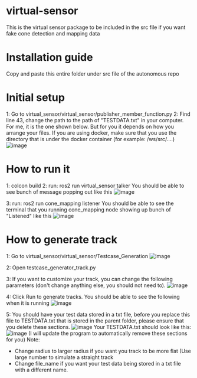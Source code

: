 # virtual-sensor
This is the virtual sensor package to be included in the src file if you want fake cone detection and mapping data

# Installation guide
Copy and paste this entire folder under src file of the autonomous repo

# Initial setup
1: Go to virtual_sensor/virtual_sensor/publisher_member_function.py
2: Find line 43, change the path to the path of "TESTDATA.txt" in your computer. For  me, it is the one shown below. But for you it depends on how you arrange your files. If you are using docker, make sure that you use the directory that is under the docker container (for example: /ws/src/....)
![image](https://github.com/UOA-FSAE/virtual-sensor/assets/68982001/eba9c36f-033c-44b5-90bf-297bf9ed7518)

# How to run it
1: colcon build
2: run: ros2 run virtual_sensor talker
You should be able to see bunch of message popping out like this
![image](https://github.com/UOA-FSAE/virtual-sensor/assets/68982001/b047595a-425f-456d-b74e-8c5d87bcf6af)

3: run: ros2 run cone_mapping listener
You should be able to see the terminal that you running cone_mapping node showing up bunch of "Listened" like this
![image](https://github.com/UOA-FSAE/virtual-sensor/assets/68982001/147dddfb-3f4a-470b-8199-04c3de21ecc2)

# How to generate track
1: Go to virtual_sensor/virtual_sensor/Testcase_Generation
![image](https://github.com/UOA-FSAE/virtual-sensor/assets/68982001/a8ebb3d5-1324-43e5-a4c2-a66812bd75ca)

2: Open testcase_generator_track.py

3: If you want to customize your track, you can change the following parameters (don't change anything else, you should not need to). 
![image](https://github.com/UOA-FSAE/virtual-sensor/assets/68982001/49992bea-f6f6-467c-9b3e-bc0d7fa42079)

4: Click Run to generate tracks. You should be able to see the following when it is running
![image](https://github.com/UOA-FSAE/virtual-sensor/assets/68982001/78d76ccc-b217-442b-b27f-13557ecc3216)

5: You should have your test data stored in a txt file, before you replace this file to TESTDATA.txt that is stored in the parent folder, please ensure that you delete these sections.
![image](https://github.com/UOA-FSAE/virtual-sensor/assets/68982001/64a79d19-00e8-408a-9a3b-0835fd0387fa)
Your TESTDATA.txt should look like this:
![image](https://github.com/UOA-FSAE/virtual-sensor/assets/68982001/2b896359-1cf7-4b54-9ec8-1fe8d3ef754b)
(I will update the program to automatically remove these sections for you)
Note:
- Change radius to larger radius if you want you track to be more flat (Use large number to simulate a straight track
- Change file_name if you want your test data being stored in a txt file with a different name.
